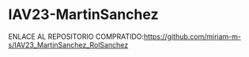 # IAV23-MartinSanchez
ENLACE AL REPOSITORIO COMPRATIDO:https://github.com/miriam-m-s/IAV23_MartinSanchez_RolSanchez
